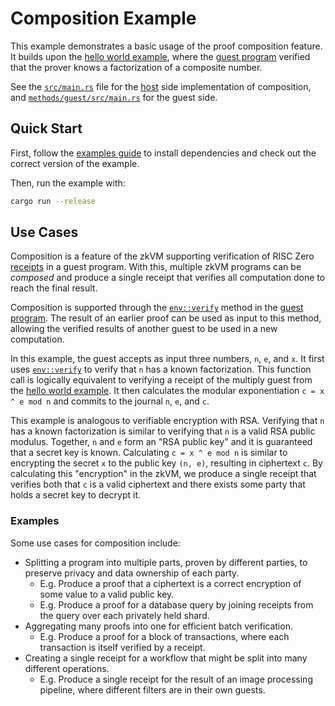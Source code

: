 # Composition Example

This example demonstrates a basic usage of the proof composition feature.
It builds upon the [hello world example], where the [guest program] verified that the prover knows a factorization of a composite number.

See the [`src/main.rs`] file for the [host] side implementation of composition, and [`methods/guest/src/main.rs`] for the guest side.

[hello world example]: ../hello-world

## Quick Start

First, follow the [examples guide] to install dependencies and check out the correct version of the example.

Then, run the example with:

```bash
cargo run --release
```

[examples guide]: https://dev.risczero.com/api/zkvm/examples/#running-the-examples

## Use Cases

Composition is a feature of the zkVM supporting verification of RISC Zero [receipts] in a guest program.
With this, multiple zkVM programs can be _composed_ and produce a single receipt that verifies all computation done to reach the final result.

Composition is supported through the [`env::verify`] method in the [guest program].
The result of an earlier proof can be used as input to this method, allowing the verified results of another guest to be used in a new computation.

In this example, the guest accepts as input three numbers, `n`, `e`, and `x`.
It first uses [`env::verify`] to verify that `n` has a known factorization.
This function call is logically equivalent to verifying a receipt of the multiply guest from the [hello world example].
It then calculates the modular exponentiation `c = x ^ e mod n` and commits to the journal `n`, `e`, and `c`.

This example is analogous to verifiable encryption with RSA.
Verifying that `n` has a known factorization is similar to verifying that `n` is a valid RSA public modulus.
Together, `n` and `e` form an "RSA public key" and it is guaranteed that a secret key is known.
Calculating `c = x ^ e mod n` is similar to encrypting the secret `x` to the public key `(n, e)`, resulting in ciphertext `c`.
By calculating this "encryption" in the zkVM, we produce a single receipt that verifies both that `c` is a valid ciphertext and there exists some party that holds a secret key to decrypt it.

### Examples

Some use cases for composition include:

* Splitting a program into multiple parts, proven by different parties, to preserve privacy and data ownership of each party.
  * E.g. Produce a proof that a ciphertext is a correct encryption of some value to a valid public key.
  * E.g. Produce a proof for a database query by joining receipts from the query over each privately held shard.
* Aggregating many proofs into one for efficient batch verification.
  * E.g. Produce a proof for a block of transactions, where each transaction is itself verified by a receipt.
* Creating a single receipt for a workflow that might be split into many different operations.
  * E.g. Produce a single receipt for the result of an image processing pipeline, where different filters are in their own guests.

[`env::verify`]: https://docs.rs/risc0-zkvm/*/risc0_zkvm/guest/env/fn.verify.html

[`src/main.rs`]: /src/main.rs
[`methods/guest/src/main.rs`]: methods/guest/src/main.rs
[host]: https://dev.risczero.com/terminology#host
[guest program]: https://dev.risczero.com/terminology#guest-program
[receipts]: https://dev.risczero.com/terminology#receipt
